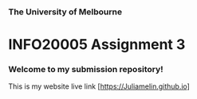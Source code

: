 ### The University of Melbourne

# INFO20005 Assignment 3

### Welcome to my submission repository!

This is my website live link [https://Juliamelin.github.io]

[https://Juliamelin.github.io]: https://Juliamelin.github.io